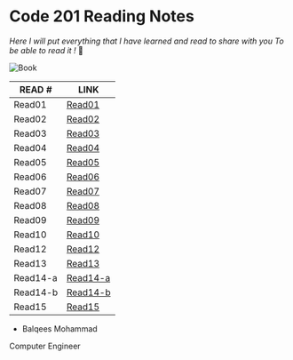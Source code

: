 # Code 201 Reading Notes

*Here I will put everything that I have learned and read to share with you
To be able to read it !* :blue_heart:

![Book](https://goodereader.com/blog/uploads/images/https-_specials-images.forbesimg.com_dam_imageserve_794015686_960x0.jpg-fitscale.jpg)


READ # | LINK 
------ | ----
Read01 | [Read01](https://balqeesqasem.github.io/reading-notes/class-01)
Read02 | [Read02](https://balqeesqasem.github.io/reading-notes/class-02)
Read03 | [Read03](https://balqeesqasem.github.io/About-me/class-03)
Read04 | [Read04](https://balqeesqasem.github.io/About-me/class-04)
Read05 | [Read05](https://balqeesqasem.github.io/About-me/class-05)
Read06 | [Read06]()
Read07 | [Read07]()
Read08 | [Read08]()
Read09 | [Read09]()
Read10 | [Read10]()
Read12 | [Read12]()
Read13 | [Read13]()
Read14-a | [Read14-a]()
Read14-b | [Read14-b]()
Read15 | [Read15]()













* Balqees Mohammad 

 Computer Engineer 


